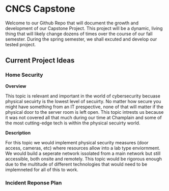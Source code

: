 # CNCS Capstone
Welcome to our Github Repo that will document the growth and development of our Capstone Project. This project will be a dynamic, living thing that will likely change dozens of times over the course of our fall semester. During the spring semester, we shall excuted and develop our tested project.

## Current Project Ideas
### Home Security

**Overview**

This topic is relevant and important in the world of cybersecurity becuase physical secuirty is the lowest level of secuirty. No matter how secure you might have something from an IT prespective, none of that will matter if the physical door to the server room is left open. This topic intrests us because it was not covered all that much during our time at Champlain and some of the most cutting-edge tech is within the physical secuirty world.
  
**Description**

For this topic we would implement physical security measures (door access, cameras, etc) where resources allow into a lab type enviornment. We would build a seperate network issolated from a main network but still accessible, both onsite and remotely. This topic would be rigorous enough due to the multitude of different technologies that would need to be implemneted for all of this to work.
  
### Incident Reponse Plan
